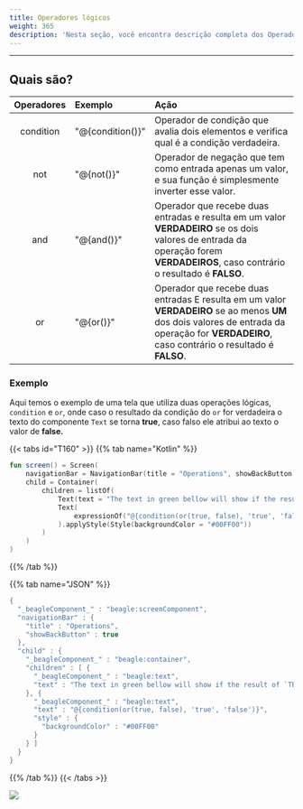 ```yaml
---
title: Operadores lógicos
weight: 365
description: 'Nesta seção, você encontra descrição completa dos Operadores Lógicos.'
---
```


---

## Quais são? 

| Operadores | Exemplo | Ação |
| :---: | :--- | :--- |
| condition | "@{condition\(\)}" | Operador de condição que avalia dois elementos e verifica qual é a condição verdadeira. |
| not | "@{not\(\)}" | Operador de negação que tem como entrada apenas um valor, e sua função é simplesmente inverter esse valor. |
| and | "@{and\(\)}" | Operador que recebe duas entradas e resulta em um valor **VERDADEIRO** se os dois valores de entrada da operação forem **VERDADEIROS**, caso contrário o resultado é **FALSO**. |
| or | "@{or\(\)}" | Operador que recebe duas entradas E resulta em um valor **VERDADEIRO** se ao menos **UM** dos dois valores de entrada da operação for **VERDADEIRO**, caso contrário o resultado é **FALSO**. |

### Exemplo

Aqui temos o exemplo de uma tela que utiliza duas operações lógicas, `condition` e `or`, onde caso o resultado da condição do `or` for verdadeira o texto do componente `Text` se torna **true**, caso falso ele atribui ao texto o valor de **false.**

{{< tabs id="T160" >}}
{{% tab name="Kotlin" %}}
```kotlin
fun screen() = Screen(
    navigationBar = NavigationBar(title = "Operations", showBackButton = true),
    child = Container(
        children = listOf(
            Text(text = "The text in green bellow will show if the result of `TRUE OR FALSE"),
            Text(
                expressionOf("@{condition(or(true, false), 'true', 'false')}")
            ).applyStyle(Style(backgroundColor = "#00FF00"))
        )
    )
)
```
{{% /tab %}}

{{% tab name="JSON" %}}
```kotlin
{
  "_beagleComponent_" : "beagle:screenComponent",
  "navigationBar" : {
    "title" : "Operations",
    "showBackButton" : true
  },
  "child" : {
    "_beagleComponent_" : "beagle:container",
    "children" : [ {
      "_beagleComponent_" : "beagle:text",
      "text" : "The text in green bellow will show if the result of `TRUE OR FALSE"
    }, {
      "_beagleComponent_" : "beagle:text",
      "text" : "@{condition(or(true, false), 'true', 'false')}",
      "style" : {
        "backgroundColor" : "#00FF00"
      }
    } ]
  }
}
```
{{% /tab %}}
{{< /tabs >}}

![](/logic.png)
